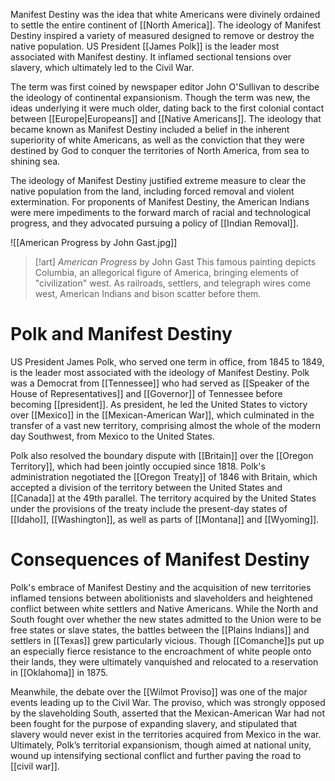 Manifest Destiny was the idea that white Americans were divinely ordained to settle the entire continent of [[North America]]. The ideology of Manifest Destiny inspired a variety of measured designed to remove or destroy the native population. US President [[James Polk]] is the leader most associated with Manifest destiny. It inflamed sectional tensions over slavery, which ultimately led to the Civil War.

The term was first coined by newspaper editor John O'Sullivan to describe the ideology of continental expansionism. Though the term was new, the ideas underlying it were much older, dating back to the first colonial contact between [[Europe|Europeans]] and [[Native Americans]]. The ideology that became known as Manifest Destiny included a belief in the inherent superiority of white Americans, as well as the conviction that they were destined by God to conquer the territories of North America, from sea to shining sea.

The ideology of Manifest Destiny justified extreme measure to clear the native population from the land, including forced removal and violent extermination. For proponents of Manifest Destiny, the American Indians were mere impediments to the forward march of racial and technological progress, and they advocated pursuing a policy of [[Indian Removal]].

![[American Progress by John Gast.jpg]]
> [!art] *American Progress* by John Gast
> This famous painting depicts Columbia, an allegorical figure of America, bringing elements of "civilization" west. As railroads, settlers, and telegraph wires come west, American Indians and bison scatter before them.
# Polk and Manifest Destiny
US President James Polk, who served one term in office, from 1845 to 1849, is the leader most associated with the ideology of Manifest Destiny. Polk was a Democrat from [[Tennessee]] who had served as [[Speaker of the House of Representatives]] and [[Governor]] of Tennessee before becoming [[president]]. As president, he led the United States to victory over [[Mexico]] in the [[Mexican-American War]], which culminated in the transfer of a vast new territory, comprising almost the whole of the modern day Southwest, from Mexico to the United States.

Polk also resolved the boundary dispute with [[Britain]] over the [[Oregon Territory]], which had been jointly occupied since 1818. Polk's administration negotiated the [[Oregon Treaty]] of 1846 with Britain, which accepted a division of the territory between the United States and [[Canada]] at the 49th parallel. The territory acquired by the United States under the provisions of the treaty include the present-day states of [[Idaho]], [[Washington]], as well as parts of [[Montana]] and [[Wyoming]].
# Consequences of Manifest Destiny
Polk's embrace of Manifest Destiny and the acquisition of new territories inflamed tensions between abolitionists and slaveholders and heightened conflict between white settlers and Native Americans. While the North and South fought over whether the new states admitted to the Union were to be free states or slave states, the battles between the [[Plains Indians]] and settlers in [[Texas]] grew particularly vicious. Though [[Comanche]]s put up an especially fierce resistance to the encroachment of white people onto their lands, they were ultimately vanquished and relocated to a reservation in [[Oklahoma]] in 1875.

Meanwhile, the debate over the [[Wilmot Proviso]] was one of the major events leading up to the Civil War. The proviso, which was strongly opposed by the slaveholding South, asserted that the Mexican-American War had not been fought for the purpose of expanding slavery, and stipulated that slavery would never exist in the territories acquired from Mexico in the war. Ultimately, Polk’s territorial expansionism, though aimed at national unity, wound up intensifying sectional conflict and further paving the road to [[civil war]].